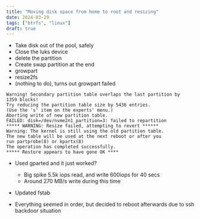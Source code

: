 ```yaml
---
title: "Moving disk space from home to root and resizing"
date: 2024-03-29
tags: ["btrfs", "linux"]
draft: true
---
```


- Take disk out of the pool, safely
- Close the luks device
- delete the partition
- Create swap partition at the end
- growpart
- resize2fs
- (nothing to do), turns out growpart failed
```
Warning! Secondary partition table overlaps the last partition by
1359 blocks!
Try reducing the partition table size by 5436 entries.
(Use the 's' item on the experts' menu.)
Aborting write of new partition table.
FAILED: disk=/dev/nvme2n1 partition=3: failed to repartition
***** WARNING: Resize failed, attempting to revert ******
Warning: The kernel is still using the old partition table.
The new table will be used at the next reboot or after you
run partprobe(8) or kpartx(8)
The operation has completed successfully.
***** Restore appears to have gone OK ****
```

- Used gparted and it just worked?
    - Big spike 5.5k iops read, and write 600iops for 40 secs
    - Around 270 MB/s write during this time
- Updated fstab

- Everything seemed in order, but decided to reboot afterwards due to ssh backdoor situation
